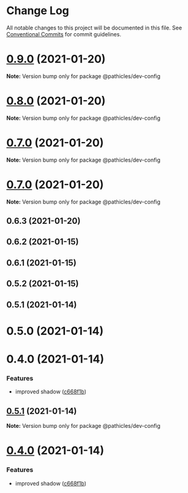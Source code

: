 # Change Log

All notable changes to this project will be documented in this file.
See [Conventional Commits](https://conventionalcommits.org) for commit guidelines.

# [0.9.0](https://github.com/pathicles/pathicles/compare/@pathicles/dev-config@0.8.0...@pathicles/dev-config@0.9.0) (2021-01-20)

**Note:** Version bump only for package @pathicles/dev-config





# [0.8.0](https://github.com/pathicles/pathicles/compare/@pathicles/dev-config@0.7.0...@pathicles/dev-config@0.8.0) (2021-01-20)

**Note:** Version bump only for package @pathicles/dev-config





# [0.7.0](https://github.com/pathicles/pathicles/compare/@pathicles/dev-config@0.7.0...@pathicles/dev-config@0.7.0) (2021-01-20)

**Note:** Version bump only for package @pathicles/dev-config





# [0.7.0](https://github.com/pathicles/pathicles/compare/@pathicles/dev-config@0.6.3...@pathicles/dev-config@0.7.0) (2021-01-20)

**Note:** Version bump only for package @pathicles/dev-config





## 0.6.3 (2021-01-20)



## 0.6.2 (2021-01-15)



## 0.6.1 (2021-01-15)



## 0.5.2 (2021-01-15)



## 0.5.1 (2021-01-14)



# 0.5.0 (2021-01-14)



# 0.4.0 (2021-01-14)


### Features

* improved shadow ([c668f1b](https://github.com/pathicles/pathicles/commit/c668f1bc430783d3be0b631556eaa02a88800a86))





## [0.5.1](https://github.com/pathicles/pathicles/compare/v0.5.0...v0.5.1) (2021-01-14)

**Note:** Version bump only for package @pathicles/dev-config





# [0.4.0](https://github.com/pathicles/pathicles/compare/v0.3.2...v0.4.0) (2021-01-14)


### Features

* improved shadow ([c668f1b](https://github.com/pathicles/pathicles/commit/c668f1bc430783d3be0b631556eaa02a88800a86))
